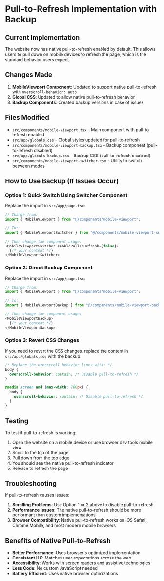 # Pull-to-Refresh Implementation with Backup

## Current Implementation

The website now has native pull-to-refresh enabled by default. This allows users to pull down on mobile devices to refresh the page, which is the standard behavior users expect.

## Changes Made

1. **MobileViewport Component**: Updated to support native pull-to-refresh with `overscroll-behavior: auto`
2. **Global CSS**: Updated to allow native pull-to-refresh behavior
3. **Backup Components**: Created backup versions in case of issues

## Files Modified

- `src/components/mobile-viewport.tsx` - Main component with pull-to-refresh enabled
- `src/app/globals.css` - Global styles updated for pull-to-refresh
- `src/components/mobile-viewport-backup.tsx` - Backup component (pull-to-refresh disabled)
- `src/app/globals-backup.css` - Backup CSS (pull-to-refresh disabled)
- `src/components/mobile-viewport-switcher.tsx` - Utility to switch between modes

## How to Use Backup (If Issues Occur)

### Option 1: Quick Switch Using Switcher Component

Replace the import in `src/app/page.tsx`:

```typescript
// Change from:
import { MobileViewport } from "@/components/mobile-viewport";

// To:
import { MobileViewportSwitcher } from "@/components/mobile-viewport-switcher";

// Then change the component usage:
<MobileViewportSwitcher enablePullToRefresh={false}>
  {/* your content */}
</MobileViewportSwitcher>
```

### Option 2: Direct Backup Component

Replace the import in `src/app/page.tsx`:

```typescript
// Change from:
import { MobileViewport } from "@/components/mobile-viewport";

// To:
import { MobileViewportBackup } from "@/components/mobile-viewport-backup";

// Then change the component usage:
<MobileViewportBackup>
  {/* your content */}
</MobileViewportBackup>
```

### Option 3: Revert CSS Changes

If you need to revert the CSS changes, replace the content in `src/app/globals.css` with the backup:

```css
/* Replace the overscroll-behavior lines with: */
body {
  overscroll-behavior: contain; /* Disable pull-to-refresh */
}

@media screen and (max-width: 768px) {
  body {
    overscroll-behavior: contain; /* Disable pull-to-refresh */
  }
}
```

## Testing

To test if pull-to-refresh is working:

1. Open the website on a mobile device or use browser dev tools mobile view
2. Scroll to the top of the page
3. Pull down from the top edge
4. You should see the native pull-to-refresh indicator
5. Release to refresh the page

## Troubleshooting

If pull-to-refresh causes issues:

1. **Scrolling Problems**: Use Option 1 or 2 above to disable pull-to-refresh
2. **Performance Issues**: The native pull-to-refresh should be more performant than custom implementations
3. **Browser Compatibility**: Native pull-to-refresh works on iOS Safari, Chrome Mobile, and most modern mobile browsers

## Benefits of Native Pull-to-Refresh

- **Better Performance**: Uses browser's optimized implementation
- **Consistent UX**: Matches user expectations across the web
- **Accessibility**: Works with screen readers and assistive technologies
- **Less Code**: No custom JavaScript needed
- **Battery Efficient**: Uses native browser optimizations
